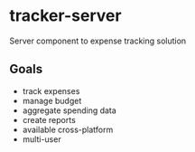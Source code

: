 # tracker-server
Server component to expense tracking solution

## Goals
* track expenses
* manage budget
* aggregate spending data
* create reports
* available cross-platform
* multi-user
